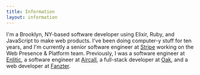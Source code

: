 ```yaml
---
title: Information
layout: information
---
```


I'm a Brooklyn, NY-based software developer using Elixir, Ruby, and JavaScript to make web products. I've been doing computer-y stuff for ten years, and I'm currently a senior software engineer at [Stripe](https://stripe.com) working on the Web Presence & Platform team. Previously, I was a software engineer at [Enlitic](https://www.enlitic.com/), a software engineer at [Aircall](https://aircall.io), a full-stack developer at [Oak](https://oak.is), and a web developer at [Fanzter](https://en.wikipedia.org/wiki/Fanzter).
